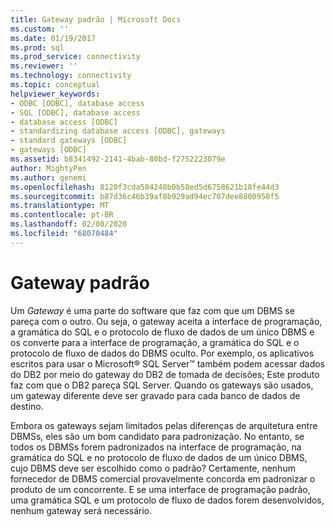```yaml
---
title: Gateway padrão | Microsoft Docs
ms.custom: ''
ms.date: 01/19/2017
ms.prod: sql
ms.prod_service: connectivity
ms.reviewer: ''
ms.technology: connectivity
ms.topic: conceptual
helpviewer_keywords:
- ODBC [ODBC], database access
- SQL [ODBC], database access
- database access [ODBC]
- standardizing database access [ODBC], gateways
- standard gateways [ODBC]
- gateways [ODBC]
ms.assetid: b8341492-2141-4bab-80bd-f2752223079e
author: MightyPen
ms.author: genemi
ms.openlocfilehash: 8120f3cda584240b0b58ed5d6758621b18fe44d3
ms.sourcegitcommit: b87d36c46b39af8b929ad94ec707dee8800950f5
ms.translationtype: MT
ms.contentlocale: pt-BR
ms.lasthandoff: 02/08/2020
ms.locfileid: "68070484"
---
```

# <a name="standard-gateway"></a>Gateway padrão
Um *Gateway* é uma parte do software que faz com que um DBMS se pareça com o outro. Ou seja, o gateway aceita a interface de programação, a gramática do SQL e o protocolo de fluxo de dados de um único DBMS e os converte para a interface de programação, a gramática do SQL e o protocolo de fluxo de dados do DBMS oculto. Por exemplo, os aplicativos escritos para usar o Microsoft® SQL Server™ também podem acessar dados do DB2 por meio do gateway do DB2 de tomada de decisões; Este produto faz com que o DB2 pareça SQL Server. Quando os gateways são usados, um gateway diferente deve ser gravado para cada banco de dados de destino.  
  
 Embora os gateways sejam limitados pelas diferenças de arquitetura entre DBMSs, eles são um bom candidato para padronização. No entanto, se todos os DBMSs forem padronizados na interface de programação, na gramática do SQL e no protocolo de fluxo de dados de um único DBMS, cujo DBMS deve ser escolhido como o padrão? Certamente, nenhum fornecedor de DBMS comercial provavelmente concorda em padronizar o produto de um concorrente. E se uma interface de programação padrão, uma gramática SQL e um protocolo de fluxo de dados forem desenvolvidos, nenhum gateway será necessário.
